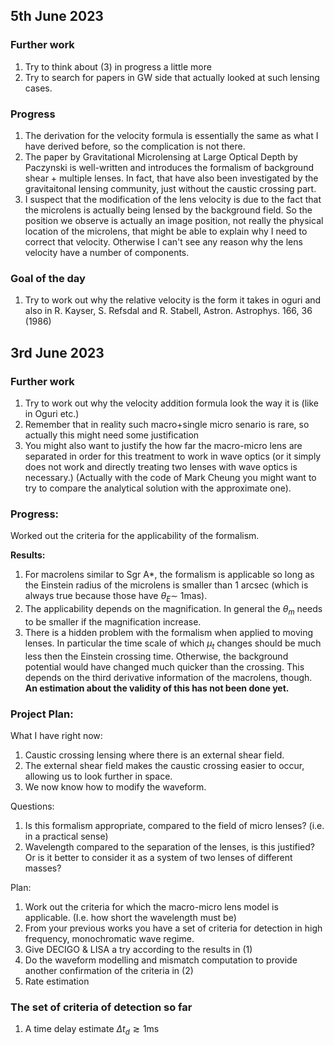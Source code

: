## 5th June 2023

### Further work
1. Try to think about (3) in progress a little more
2. Try to search for papers in GW side that actually looked at such lensing cases.

### Progress
1. The derivation for the velocity formula is essentially the same as what I have derived before, so the complication is not there.
2. The paper by Gravitational Microlensing at Large Optical Depth by Paczynski is well-written and introduces the formalism of background shear + multiple lenses. In fact, that have also been investigated by the gravitaitonal lensing community, just without the caustic crossing part.
3. I suspect that the modification of the lens velocity is due to the fact that the microlens is actually being lensed by the background field. So the position we observe is actually an image position, not really the physical location of the microlens, that might be able to explain why I need to correct that velocity. Otherwise I can't see any reason why the lens velocity have a number of components. 

### Goal of the day
1. Try to work out why the relative velocity is the form it takes in oguri and also in R. Kayser, S. Refsdal and R. Stabell, Astron. Astrophys. 166, 36 (1986)

## 3rd June 2023

### Further work
1. Try to work out why the velocity addition formula look the way it is (like in Oguri etc.)
2. Remember that in reality such macro+single micro senario is rare, so actually this might need some justification
3. You might also want to justify the how far the macro-micro lens are separated in order for this treatment to work in wave optics (or it simply does not work and directly treating two lenses with wave optics is necessary.) (Actually with the code of Mark Cheung you might want to try to compare the analytical solution with the approximate one).

### Progress:
Worked out the criteria for the applicability of the formalism.

**Results:**
1. For macrolens similar to Sgr A*, the formalism is applicable so long as the Einstein radius of the microlens is smaller than 1 arcsec (which is always true because those have $\theta_E\sim$ 1mas).
2. The applicability depends on the magnification. In general the $\theta_m$ needs to be smaller if the magnification increase.
3. There is a hidden problem with the formalism when applied to moving lenses. In particular the time scale of which $\mu_t$ changes should be much less then the Einstein crossing time. Otherwise, the background potential would have changed much quicker than the crossing. This depends on the third derivative information of the macrolens, though. **An estimation about the validity of this has not been done yet.**


### Project Plan:
What I have right now:
1. Caustic crossing lensing where there is an external shear field.
2. The external shear field makes the caustic crossing easier to occur, allowing us to look further in space.
3.  We now know how to modify the waveform.

Questions:
1.  Is this formalism appropriate, compared to the field of micro lenses? (i.e. in a practical sense)
2.  Wavelength compared to the separation of the lenses, is this justified? Or is it better to consider it as a system of two lenses of different masses?

Plan:
1.  Work out the criteria for which the macro-micro lens model is applicable. (I.e. how short the wavelength must be)
2.  From your previous works you have a set of criteria for detection in high frequency, monochromatic wave regime.
3.  Give DECIGO & LISA a try according to the results in (1)
4.  Do the waveform modelling and mismatch computation to provide another confirmation of the criteria in (2)
5.  Rate estimation

### The set of criteria of detection so far
1. A time delay estimate $\Delta t_d\gtrsim 1\text{ms}$